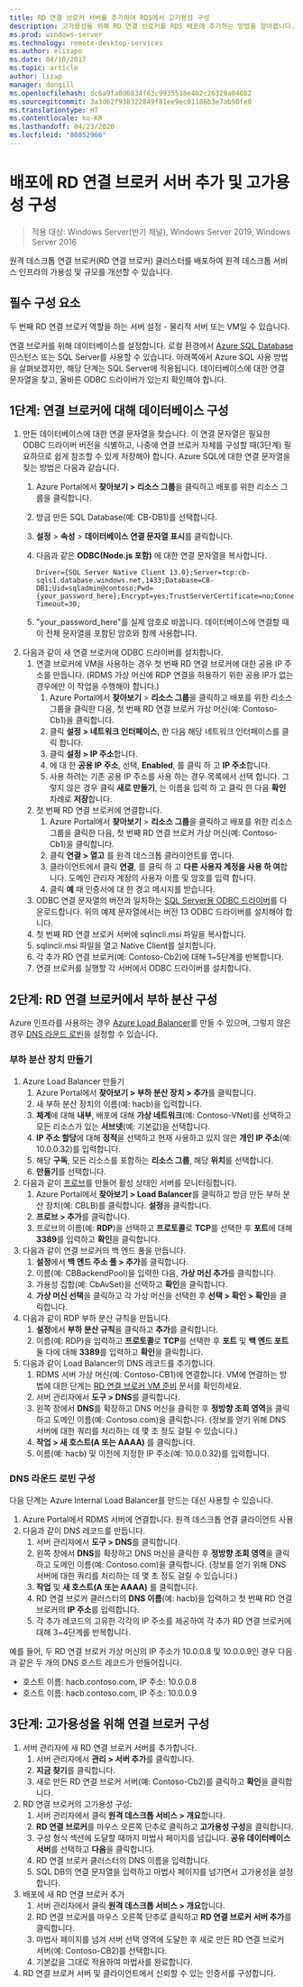 ```yaml
---
title: RD 연결 브로커 서버를 추가하여 RDS에서 고가용성 구성
description: 고가용성을 위해 RD 연결 브로커를 RDS 배포에 추가하는 방법을 알아봅니다.
ms.prod: windows-server
ms.technology: remote-desktop-services
ms.author: elizapo
ms.date: 04/10/2017
ms.topic: article
author: lizap
manager: dongill
ms.openlocfilehash: dc6a9fa0d6834f63c9935518e4b2c26320a04082
ms.sourcegitcommit: 3a3d62f938322849f81ee9ec01186b3e7ab90fe0
ms.translationtype: HT
ms.contentlocale: ko-KR
ms.lasthandoff: 04/23/2020
ms.locfileid: "80852966"
---
```

# <a name="add-the-rd-connection-broker-server-to-the-deployment-and-configure-high-availability"></a>배포에 RD 연결 브로커 서버 추가 및 고가용성 구성

>적용 대상: Windows Server(반기 채널), Windows Server 2019, Windows Server 2016

원격 데스크톱 연결 브로커(RD 연결 브로커) 클러스터를 배포하여 원격 데스크톱 서비스 인프라의 가용성 및 규모를 개선할 수 있습니다. 

## <a name="pre-requisites"></a>필수 구성 요소

두 번째 RD 연결 브로커 역할을 하는 서버 설정 - 물리적 서버 또는 VM일 수 있습니다.

연결 브로커를 위해 데이터베이스를 설정합니다. 로컬 환경에서 [Azure SQL Database](https://azure.microsoft.com/documentation/articles/sql-database-get-started/#create-a-new-aure-sql-database) 인스턴스 또는 SQL Server를 사용할 수 있습니다. 아래쪽에서 Azure SQL 사용 방법을 살펴보겠지만, 해당 단계는 SQL Server에 적용됩니다. 데이터베이스에 대한 연결 문자열을 찾고, 올바른 ODBC 드라이버가 있는지 확인해야 합니다.

## <a name="step-1-configure-the-database-for-the-connection-broker"></a>1단계: 연결 브로커에 대해 데이터베이스 구성

1. 만든 데이터베이스에 대한 연결 문자열을 찾습니다. 이 연결 문자열은 필요한 ODBC 드라이버 버전을 식별하고, 나중에 연결 브로커 자체를 구성할 때(3단계) 필요하므로 쉽게 참조할 수 있게 저장해야 합니다. Azure SQL에 대한 연결 문자열을 찾는 방법은 다음과 같습니다.  
    1. Azure Portal에서 **찾아보기 > 리소스 그룹**을 클릭하고 배포를 위한 리소스 그룹을 클릭합니다.   
    2. 방금 만든 SQL Database(예: CB-DB1)를 선택합니다.   
    3. **설정** > **속성** > **데이터베이스 연결 문자열 표시**를 클릭합니다.   
    4. 다음과 같은 **ODBC(Node.js 포함)** 에 대한 연결 문자열을 복사합니다.   
      
        ```
        Driver={SQL Server Native Client 13.0};Server=tcp:cb-sqls1.database.windows.net,1433;Database=CB-DB1;Uid=sqladmin@contoso;Pwd={your_password_here};Encrypt=yes;TrustServerCertificate=no;Connection Timeout=30;
        ```
  
    5. "your_password_here"를 실제 암호로 바꿉니다. 데이터베이스에 연결할 때 이 전체 문자열을 포함된 암호와 함께 사용합니다. 
2. 다음과 같이 새 연결 브로커에 ODBC 드라이버를 설치합니다. 
   1. 연결 브로커에 VM을 사용하는 경우 첫 번째 RD 연결 브로커에 대한 공용 IP 주소를 만듭니다. (RDMS 가상 머신에 RDP 연결을 허용하기 위한 공용 IP가 없는 경우에만 이 작업을 수행해야 합니다.)
       1. Azure Portal에서 **찾아보기** > **리소스 그룹**을 클릭하고 배포를 위한 리소스 그룹을 클릭한 다음, 첫 번째 RD 연결 브로커 가상 머신(예: Contoso-Cb1)을 클릭합니다.
       2. 클릭 **설정 > 네트워크 인터페이스**, 한 다음 해당 네트워크 인터페이스를 클릭 합니다.
       3. 클릭 **설정 > IP 주소**합니다.
       4. 에 대 한 **공용 IP 주소**, 선택, **Enabled**, 를 클릭 하 고 **IP 주소**합니다.
       5. 사용 하려는 기존 공용 IP 주소를 사용 하는 경우 목록에서 선택 합니다. 그렇지 않은 경우 클릭 **새로 만들기**, 는 이름을 입력 하 고 클릭 한 다음 **확인** 차례로 **저장**합니다.
   2. 첫 번째 RD 연결 브로커에 연결합니다.
       1. Azure Portal에서 **찾아보기** > **리소스 그룹**을 클릭하고 배포를 위한 리소스 그룹을 클릭한 다음, 첫 번째 RD 연결 브로커 가상 머신(예: Contoso-Cb1)을 클릭합니다.
       2. 클릭 **연결 > 열고** 를 원격 데스크톱 클라이언트를 엽니다.
       3. 클라이언트에서 클릭 **연결**, 를 클릭 하 고 **다른 사용자 계정을 사용 하 여**합니다. 도메인 관리자 계정의 사용자 이름 및 암호를 입력 합니다.
       4. 클릭 **예** 때 인증서에 대 한 경고 메시지를 받습니다.
   3. ODBC 연결 문자열의 버전과 일치하는 [SQL Server용 ODBC 드라이버](https://www.microsoft.com/download/confirmation.aspx?id=50420)를 다운로드합니다. 위의 예제 문자열에서는 버전 13 ODBC 드라이버를 설치해야 합니다.
   4. 첫 번째 RD 연결 브로커 서버에 sqlincli.msi 파일을 복사합니다.   
   5. sqlincli.msi 파일을 열고 Native Client를 설치합니다.  
   6. 각 추가 RD 연결 브로커(예: Contoso-Cb2)에 대해 1~5단계를 반복합니다.
   7. 연결 브로커를 실행할 각 서버에서 ODBC 드라이버를 설치합니다.

## <a name="step-2-configure-load-balancing-on-the-rd-connection-brokers"></a>2단계: RD 연결 브로커에서 부하 분산 구성 

Azure 인프라를 사용하는 경우 [Azure Load Balancer](#create-a-load-balancer)를 만들 수 있으며, 그렇지 않은 경우 [DNS 라운드 로빈](#configure-dns-round-robin)을 설정할 수 있습니다.

### <a name="create-a-load-balancer"></a>부하 분산 장치 만들기  
1. Azure Load Balancer 만들기   
      1. Azure Portal에서 **찾아보기 > 부하 분산 장치 > 추가**를 클릭합니다.   
      2. 새 부하 분산 장치의 이름(예: hacb)을 입력합니다.   
      3. **체계**에 대해 **내부**, 배포에 대해 **가상 네트워크**(예: Contoso-VNet)를 선택하고 모든 리소스가 있는 **서브넷**(예: 기본값)을 선택합니다.   
      4. **IP 주소 할당**에 대해 **정적**을 선택하고 현재 사용하고 있지 않은 **개인 IP 주소**(예: 10.0.0.32)를 입력합니다.   
      5. 해당 **구독**, 모든 리소스를 포함하는 **리소스 그룹**, 해당 **위치**를 선택합니다.   
      6. **만들기**를 선택합니다.   
2. 다음과 같이 [프로브](https://azure.microsoft.com/documentation/articles/load-balancer-custom-probe-overview/)를 만들어 활성 상태인 서버를 모니터링합니다.   
      1. Azure Portal에서 **찾아보기 > Load Balancer**를 클릭하고 방금 만든 부하 분산 장치(예: CBLB)를 클릭합니다. **설정**을 클릭합니다.   
      2. **프로브 > 추가**를 클릭합니다.   
      3. 프로브의 이름(예: **RDP**)을 선택하고 **프로토콜**로 **TCP**를 선택한 후 **포트**에 대해 **3389**를 입력하고 **확인**을 클릭합니다.   
3. 다음과 같이 연결 브로커의 백 엔드 풀을 만듭니다.   
      1. **설정**에서 **백 엔드 주소 풀 > 추가**를 클릭합니다.   
      2. 이름(예: CBBackendPool)을 입력한 다음, **가상 머신 추가**를 클릭합니다.  
      3. 가용성 집합(예: CbAvSet)을 선택하고 **확인**을 클릭합니다.   
      3. **가상 머신 선택**을 클릭하고 각 가상 머신을 선택한 후 **선택 > 확인 > 확인**을 클릭합니다.   
4. 다음과 같이 RDP 부하 분산 규칙을 만듭니다.   
      1. **설정**에서 **부하 분산 규칙**을 클릭하고 **추가**를 클릭합니다.   
      2. 이름(예: RDP)을 입력하고 **프로토콜**로 **TCP**를 선택한 후 **포트** 및 **백 엔드 포트** 둘 다에 대해 **3389**를 입력하고 **확인**을 클릭합니다.   
5. 다음과 같이 Load Balancer의 DNS 레코드를 추가합니다.   
      1. RDMS 서버 가상 머신(예: Contoso-CB1)에 연결합니다. VM에 연결하는 방법에 대한 단계는 [RD 연결 브로커 VM 준비](Prepare-the-RD-Connection-Broker-VM-for-Remote-Desktop.md) 문서를 확인하세요.   
      2. 서버 관리자에서 **도구 > DNS**를 클릭합니다.   
      3. 왼쪽 창에서 **DNS**를 확장하고 DNS 머신을 클릭한 후 **정방향 조회 영역**을 클릭하고 도메인 이름(예: Contoso.com)을 클릭합니다. (정보를 얻기 위해 DNS 서버에 대한 쿼리를 처리하는 데 몇 초 정도 걸릴 수 있습니다.)  
      4. **작업 > 새 호스트(A 또는 AAAA)** 를 클릭합니다.   
      9. 이름(예: hacb) 및 이전에 지정한 IP 주소(예: 10.0.0.32)를 입력합니다.   

### <a name="configure-dns-round-robin"></a>DNS 라운드 로빈 구성  
  
다음 단계는 Azure Internal Load Balancer를 만드는 대신 사용할 수 있습니다.   
  
1. Azure Portal에서 RDMS 서버에 연결합니다. 원격 데스크톱 연결 클라이언트 사용   
2. 다음과 같이 DNS 레코드를 만듭니다.   
      1. 서버 관리자에서 **도구 > DNS**를 클릭합니다.   
      2. 왼쪽 창에서 **DNS**를 확장하고 DNS 머신을 클릭한 후 **정방향 조회 영역**을 클릭하고 도메인 이름(예: Contoso.com)을 클릭합니다. (정보를 얻기 위해 DNS 서버에 대한 쿼리를 처리하는 데 몇 초 정도 걸릴 수 있습니다.)  
      3. **작업** 및 **새 호스트(A 또는 AAAA)** 를 클릭합니다.   
      4. RD 연결 브로커 클러스터의 **DNS 이름**(예: hacb)을 입력하고 첫 번째 RD 연결 브로커의 **IP 주소**를 입력합니다.   
      5. 각 추가 레코드의 고유한 각각의 IP 주소를 제공하여 각 추가 RD 연결 브로커에 대해 3~4단계를 반복합니다.


예를 들어, 두 RD 연결 브로커 가상 머신의 IP 주소가 10.0.0.8 및 10.0.0.9인 경우 다음과 같은 두 개의 DNS 호스트 레코드가 만들어집니다.
 - 호스트 이름: hacb.contoso.com, IP 주소: 10.0.0.8
 - 호스트 이름: hacb.contoso.com, IP 주소: 10.0.0.9

## <a name="step-3-configure-the-connection-brokers-for-high-availability"></a>3단계: 고가용성을 위해 연결 브로커 구성

1. 서버 관리자에 새 RD 연결 브로커 서버를 추가합니다.
   1. 서버 관리자에서 **관리 > 서버 추가**를 클릭합니다.
   2. **지금 찾기**를 클릭합니다.
   3. 새로 만든 RD 연결 브로커 서버(예: Contoso-Cb2)를 클릭하고 **확인**을 클릭합니다.
2. RD 연결 브로커의 고가용성 구성:
   1. 서버 관리자에서 클릭 **원격 데스크톱 서비스 > 개요**합니다.
   2. **RD 연결 브로커**를 마우스 오른쪽 단추로 클릭하고 **고가용성 구성**을 클릭합니다.
   3. 구성 형식 섹션에 도달할 때까지 마법사 페이지를 넘깁니다. **공유 데이터베이스 서버**를 선택하고 **다음**을 클릭합니다.
   4. RD 연결 브로커 클러스터의 DNS 이름을 입력합니다.
   5. SQL DB의 연결 문자열을 입력하고 마법사 페이지를 넘기면서 고가용성을 설정합니다.
3. 배포에 새 RD 연결 브로커 추가
   1. 서버 관리자에서 클릭 **원격 데스크톱 서비스 > 개요**합니다.
   2. RD 연결 브로커를 마우스 오른쪽 단추로 클릭하고 **RD 연결 브로커 서버 추가**를 클릭합니다.
   3. 마법사 페이지를 넘겨 서버 선택 영역에 도달한 후 새로 만든 RD 연결 브로커 서버(예: Contoso-CB2)를 선택합니다.
   4. 기본값을 그대로 적용하여 마법사를 완료합니다.
4. RD 연결 브로커 서버 및 클라이언트에서 신뢰할 수 있는 인증서를 구성합니다.

